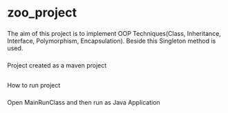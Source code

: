 # zoo_project

###
 
The aim of this project is to implement OOP Techniques(Class, Inheritance, Interface, Polymorphism, Encapsulation). Beside this Singleton method is used.
 
 ### 
Project created as a maven project
 ##
How to run project 

 ###
Open MainRunClass and then run as Java Application
 
